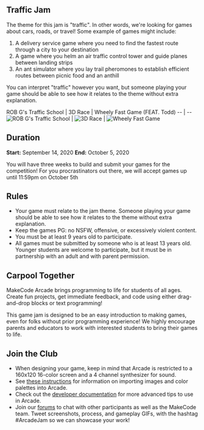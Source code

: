 ## Traffic Jam

The theme for this jam is "traffic". In other words, we're looking for games about cars, roads, or travel! Some example of games might include:

1. A delivery service game where you need to find the fastest route through a city to your destination
2. A game where you helm an air traffic control tower and guide planes between landing strips
3. An ant simulator where you lay trail pheromones to establish efficient routes between picnic food and an anthill

You can interpret "traffic" however you want, but someone playing your game should be able to see how it relates to the theme without extra explanation.

ROB G's Traffic School | 3D Race | Wheely Fast Game (FEAT. Todd)
-- | --
![ROB G's Traffic School](/static/gamejam/jams/traffic/assets/demo-1.gif) | ![3D Race](/static/gamejam/jams/traffic/assets/demo-2.gif) | ![Wheely Fast Game](/static/gamejam/jams/traffic/assets/demo-3.gif)

## Duration
**Start:** September 14, 2020
**End:** October 5, 2020

You will have three weeks to build and submit your games for the competition!  For you procrastinators out there, we will accept games up until 11:59pm on October 5th

## Rules

* Your game must relate to the jam theme. Someone playing your game should be able to see how it relates to the theme without extra explanation.
* Keep the games PG: no NSFW, offensive, or excessively violent content.
* You must be at least 9 years old to participate.
* All games must be submitted by someone who is at least 13 years old. Younger students are welcome to participate, but it must be in partnership with an adult and with parent permission.

## Carpool Together

MakeCode Arcade brings programming to life for students of all ages. Create fun projects, get immediate feedback, and code using either drag-and-drop blocks or text programming!

This game jam is designed to be an easy introduction to making games, even for folks without prior programming experience! We highly encourage parents and educators to work with interested students to bring their games to life.

## Join the Club

* When designing your game, keep in mind that Arcade is restricted to a 160x120 16-color screen and a 4 channel synthesizer for sound.
* See [these instructions](https://arcade.makecode.com/developer/images) for information on importing images and color palettes into Arcade.
* Check out the [developer documentation](https://arcade.makecode.com/developer) for more advanced tips to use in Arcade.
* Join our [forums](https://forum.makecode.com/) to chat with other participants as well as the MakeCode team. Tweet screenshots, process, and gameplay GIFs, with the hashtag #ArcadeJam so we can showcase your work!